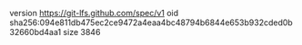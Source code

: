 version https://git-lfs.github.com/spec/v1
oid sha256:094e811db475ec2ce9472a4eaa4bc48794b6844e653b932cded0b32660bd4aa1
size 3846
